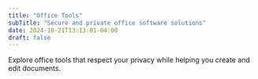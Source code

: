 ```yaml
---
title: "Office Tools"
subTitle: "Secure and private office software solutions"
date: 2024-10-21T13:13:01-04:00
draft: false
---
```


Explore office tools that respect your privacy while helping you create and edit documents.
